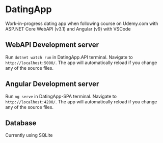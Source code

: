# DatingApp

Work-in-progress dating app when following course on Udemy.com with ASP.NET Core WebAPI (v3.1) and Angular (v9) with VSCode

## WebAPI Development server

Run `dotnet watch run` in DatingApp.API terminal. Navigate to `http://localhost:5000/`. The app will automatically reload if you change any of the source files. 

## Angular Development server

Run `ng serve` in DatingApp-SPA terminal. Navigate to `http://localhost:4200/`. The app will automatically reload if you change any of the source files.

## Database

Currently using SQLite

